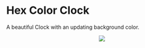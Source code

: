 # Hex Color Clock
A beautiful Clock with an updating background color.

<div style="text-align:center"><img src ="https://cloud.githubusercontent.com/assets/18582452/26278471/ace4b1f0-3d9b-11e7-9986-2f37422f596f.png" /></div>
